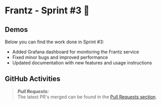 # Frantz - Sprint #3 🚀

## Demos
Below you can find the work done in Sprint #3:

- Added Grafana dashboard for monitoring the Frantz service
- Fixed minor bugs and improved performance
- Updated documentation with new features and usage instructions

## GitHub Activities

> **_Pull Requests:_**  
> The latest PR's merged can be found in the [Pull Requests section](https://github.com/DanskeStatsbaner/depo-dev-portal/pulls?q=is%3Apr+is%3Aclosed+author%3Axfrun109).
